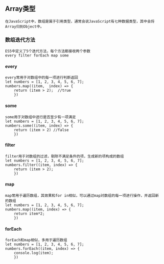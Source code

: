 ## Array类型

	在JavaScript中，数组是属于引用类型，通常会说JavaScript有七种数据类型，其中会将Array归到Object中。
	
### 数组迭代方法
	
	ES5中定义了5个迭代方法，每个方法都接收两个参数
	every filter forEach map some

#### every

	every常用于对数组中的每一项进行判断返回
	let numbers = [1, 2, 3, 4, 5, 6, 7];
	numbers.map((item,  index) => {
		return (item > 2);  //true
		})

#### some

	some用于对数组中进行是否至少有一项满足
	let numbers = [1, 2, 3, 4, 5, 6, 7];
	numbers.some((item, index) => {
		return (item > 2) //false
		})

#### filter

	filter用于对数组的过滤，剔除不满足条件的项，生成新的项构成的数组	
	let numbers = [1, 2, 3, 4, 5, 6, 7];
	numbers.filter((item, index) => {
		return (item > 2);
		})

#### map
	
	map常用于遍历数组，其效果和for in相似，可以通过map对数组的每一项进行操作，并返回新的数组
	let numbers = [1, 2, 3, 4, 5, 6, 7];
	numbers.map((item, index) => {
		return item*2;
		})

#### forEach
	
	forEach和map相似，多用于遍历数组
	let numbers = [1, 2, 3, 4, 5, 6, 7];
	numbers.forEach((item, index) => {
		console.log(item);
		})
